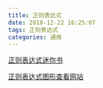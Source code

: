 ```yaml
---
title: 正则表达式
date: 2018-12-22 16:25:07
tags: 正则表达式
categories: 通用
---
```

[正则表达式迷你书](https://github.com/qdlaoyao/js-regex-mini-book/raw/master/JavaScript%E6%AD%A3%E5%88%99%E8%A1%A8%E8%BE%BE%E5%BC%8F%E8%BF%B7%E4%BD%A0%E4%B9%A6%EF%BC%881.1%E7%89%88%EF%BC%89.pdf)

[正则表达式图形查看网站](https://regexper.com/)
